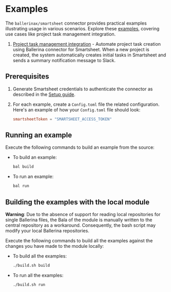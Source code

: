# Examples

The `ballerinax/smartsheet` connector provides practical examples illustrating usage in various scenarios. Explore these [examples](https://github.com/ballerina-platform/module-ballerinax-smartsheet/tree/main/examples), covering use cases like project task management integration.

1. [Project task management integration](https://github.com/ballerina-platform/module-ballerinax-smartsheet/tree/main/examples/project_task_management) - Automate project task creation using Ballerina connector for Smartsheet. When a new project is created, the system automatically creates initial tasks in Smartsheet and sends a summary notification message to Slack.

## Prerequisites

1. Generate Smartsheet credentials to authenticate the connector as described in the [Setup guide](https://central.ballerina.io/ballerinax/smartsheet/latest#setup-guide).

2. For each example, create a `Config.toml` file the related configuration. Here's an example of how your `Config.toml` file should look:

    ```toml
    smartsheetToken = "SMARTSHEET_ACCESS_TOKEN"
    ```
## Running an example

Execute the following commands to build an example from the source:

* To build an example:

    ```bash
    bal build
    ```

* To run an example:

    ```bash
    bal run
    ```

## Building the examples with the local module

**Warning**: Due to the absence of support for reading local repositories for single Ballerina files, the Bala of the module is manually written to the central repository as a workaround. Consequently, the bash script may modify your local Ballerina repositories.

Execute the following commands to build all the examples against the changes you have made to the module locally:

* To build all the examples:

    ```bash
    ./build.sh build
    ```

* To run all the examples:

    ```bash
    ./build.sh run
    ```
